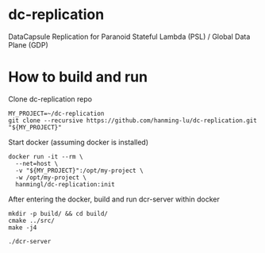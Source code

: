 # dc-replication
DataCapsule Replication for Paranoid Stateful Lambda (PSL) / Global Data Plane (GDP)

# How to build and run
Clone dc-replication repo
```
MY_PROJECT=~/dc-replication
git clone --recursive https://github.com/hanming-lu/dc-replication.git "${MY_PROJECT}"
```

Start docker (assuming docker is installed)
```
docker run -it --rm \
  --net=host \
  -v "${MY_PROJECT}":/opt/my-project \
  -w /opt/my-project \
  hanmingl/dc-replication:init
```

After entering the docker, build and run dcr-server within docker
```
mkdir -p build/ && cd build/
cmake ../src/
make -j4

./dcr-server
```
